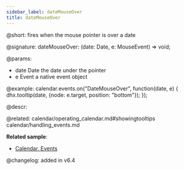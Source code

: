 ```yaml
---
sidebar_label: dateMouseOver
title: dateMouseOver
---          
```


@short: fires when the mouse pointer is over a date

@signature: dateMouseOver: (date: Date, e: MouseEvent) => void;

@params:
- date      Date        the date under the pointer
- e         Event        a native event object

@example:
calendar.events.on("DateMouseOver", function(date, e) {
    dhx.tooltip(date, {node: e.target, position: "bottom"});
});



@descr:




@related:
calendar/operating_calendar.md#showingtooltips
calendar/handling_events.md

**Related sample**:
- [Calendar. Events](https://snippet.dhtmlx.com/7kj7fiek)


@changelog: added in v6.4